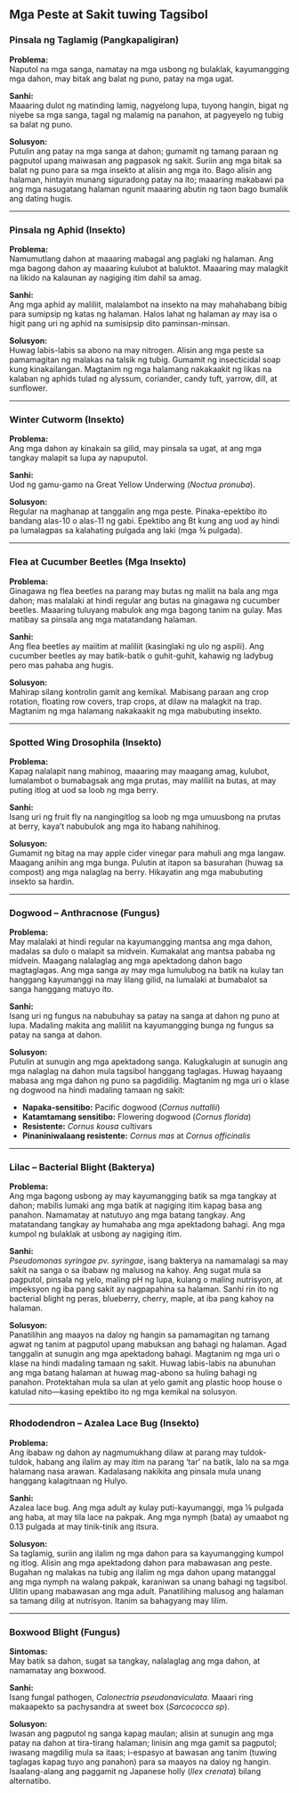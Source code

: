 ## Mga Peste at Sakit tuwing Tagsibol

### Pinsala ng Taglamig (Pangkapaligiran)

**Problema:**  
Naputol na mga sanga, namatay na mga usbong ng bulaklak, kayumangging mga dahon, may bitak ang balat ng puno, patay na mga ugat.

**Sanhi:**  
Maaaring dulot ng matinding lamig, nagyelong lupa, tuyong hangin, bigat ng niyebe sa mga sanga, tagal ng malamig na panahon, at pagyeyelo ng tubig sa balat ng puno.

**Solusyon:**  
Putulin ang patay na mga sanga at dahon; gumamit ng tamang paraan ng pagputol upang maiwasan ang pagpasok ng sakit. Suriin ang mga bitak sa balat ng puno para sa mga insekto at alisin ang mga ito. Bago alisin ang halaman, hintayin munang siguradong patay na ito; maaaring makabawi pa ang mga nasugatang halaman ngunit maaaring abutin ng taon bago bumalik ang dating hugis.

---

### Pinsala ng Aphid (Insekto)

**Problema:**  
Namumutlang dahon at maaaring mabagal ang paglaki ng halaman. Ang mga bagong dahon ay maaaring kulubot at baluktot. Maaaring may malagkit na likido na kalaunan ay nagiging itim dahil sa amag.

**Sanhi:**  
Ang mga aphid ay maliliit, malalambot na insekto na may mahahabang bibig para sumipsip ng katas ng halaman. Halos lahat ng halaman ay may isa o higit pang uri ng aphid na sumisipsip dito paminsan-minsan.

**Solusyon:**  
Huwag labis-labis sa abono na may nitrogen. Alisin ang mga peste sa pamamagitan ng malakas na talsik ng tubig. Gumamit ng insecticidal soap kung kinakailangan. Magtanim ng mga halamang nakakaakit ng likas na kalaban ng aphids tulad ng alyssum, coriander, candy tuft, yarrow, dill, at sunflower.

---

### Winter Cutworm (Insekto)

**Problema:**  
Ang mga dahon ay kinakain sa gilid, may pinsala sa ugat, at ang mga tangkay malapit sa lupa ay napuputol.

**Sanhi:**  
Uod ng gamu-gamo na Great Yellow Underwing (*Noctua pronuba*).

**Solusyon:**  
Regular na maghanap at tanggalin ang mga peste. Pinaka-epektibo ito bandang alas-10 o alas-11 ng gabi. Epektibo ang Bt kung ang uod ay hindi pa lumalagpas sa kalahating pulgada ang laki (mga ¾ pulgada).

---

### Flea at Cucumber Beetles (Mga Insekto)

**Problema:**  
Ginagawa ng flea beetles na parang may butas ng maliit na bala ang mga dahon; mas malalaki at hindi regular ang butas na ginagawa ng cucumber beetles. Maaaring tuluyang mabulok ang mga bagong tanim na gulay. Mas matibay sa pinsala ang mga matatandang halaman.

**Sanhi:**  
Ang flea beetles ay maiitim at maliliit (kasinglaki ng ulo ng aspili). Ang cucumber beetles ay may batik-batik o guhit-guhit, kahawig ng ladybug pero mas pahaba ang hugis.

**Solusyon:**  
Mahirap silang kontrolin gamit ang kemikal. Mabisang paraan ang crop rotation, floating row covers, trap crops, at dilaw na malagkit na trap. Magtanim ng mga halamang nakakaakit ng mga mabubuting insekto.

---

### Spotted Wing Drosophila (Insekto)

**Problema:**  
Kapag nalalapit nang mahinog, maaaring may maagang amag, kulubot, lumalambot o bumabagsak ang mga prutas, may maliliit na butas, at may puting itlog at uod sa loob ng mga berry.

**Sanhi:**  
Isang uri ng fruit fly na nangingitlog sa loob ng mga umuusbong na prutas at berry, kaya’t nabubulok ang mga ito habang nahihinog.

**Solusyon:**  
Gumamit ng bitag na may apple cider vinegar para mahuli ang mga langaw. Maagang anihin ang mga bunga. Pulutin at itapon sa basurahan (huwag sa compost) ang mga nalaglag na berry. Hikayatin ang mga mabubuting insekto sa hardin.

---

### Dogwood – Anthracnose (Fungus)

**Problema:**  
May malalaki at hindi regular na kayumangging mantsa ang mga dahon, madalas sa dulo o malapit sa midvein. Kumakalat ang mantsa pababa ng midvein. Maagang nalalaglag ang mga apektadong dahon bago magtaglagas. Ang mga sanga ay may mga lumulubog na batik na kulay tan hanggang kayumanggi na may lilang gilid, na lumalaki at bumabalot sa sanga hanggang matuyo ito.

**Sanhi:**  
Isang uri ng fungus na nabubuhay sa patay na sanga at dahon ng puno at lupa. Madaling makita ang maliliit na kayumangging bunga ng fungus sa patay na sanga at dahon.

**Solusyon:**  
Putulin at sunugin ang mga apektadong sanga. Kalugkalugin at sunugin ang mga nalaglag na dahon mula tagsibol hanggang taglagas. Huwag hayaang mabasa ang mga dahon ng puno sa pagdidilig. Magtanim ng mga uri o klase ng dogwood na hindi madaling tamaan ng sakit:

- **Napaka-sensitibo:** Pacific dogwood (*Cornus nuttallii*)
- **Katamtamang sensitibo:** Flowering dogwood (*Cornus florida*)
- **Resistente:** *Cornus kousa* cultivars
- **Pinaniniwalaang resistente:** *Cornus mas* at *Cornus officinalis*

---

### Lilac – Bacterial Blight (Bakterya)

**Problema:**  
Ang mga bagong usbong ay may kayumangging batik sa mga tangkay at dahon; mabilis lumaki ang mga batik at nagiging itim kapag basa ang panahon. Namamatay at natutuyo ang mga batang tangkay. Ang matatandang tangkay ay humahaba ang mga apektadong bahagi. Ang mga kumpol ng bulaklak at usbong ay nagiging itim.

**Sanhi:**  
*Pseudomonas syringae pv. syringae*, isang bakterya na namamalagi sa may sakit na sanga o sa ibabaw ng malusog na kahoy. Ang sugat mula sa pagputol, pinsala ng yelo, maling pH ng lupa, kulang o maling nutrisyon, at impeksyon ng iba pang sakit ay nagpapahina sa halaman. Sanhi rin ito ng bacterial blight ng peras, blueberry, cherry, maple, at iba pang kahoy na halaman.

**Solusyon:**  
Panatilihin ang maayos na daloy ng hangin sa pamamagitan ng tamang agwat ng tanim at pagputol upang mabuksan ang bahagi ng halaman. Agad tanggalin at sunugin ang mga apektadong bahagi. Magtanim ng mga uri o klase na hindi madaling tamaan ng sakit. Huwag labis-labis na abunuhan ang mga batang halaman at huwag mag-abono sa huling bahagi ng panahon. Protektahan mula sa ulan at yelo gamit ang plastic hoop house o katulad nito—kasing epektibo ito ng mga kemikal na solusyon.

---

### Rhododendron – Azalea Lace Bug (Insekto)

**Problema:**  
Ang ibabaw ng dahon ay nagmumukhang dilaw at parang may tuldok-tuldok, habang ang ilalim ay may itim na parang ‘tar’ na batik, lalo na sa mga halamang nasa arawan. Kadalasang nakikita ang pinsala mula unang hanggang kalagitnaan ng Hulyo.

**Sanhi:**  
Azalea lace bug. Ang mga adult ay kulay puti-kayumanggi, mga ⅛ pulgada ang haba, at may tila lace na pakpak. Ang mga nymph (bata) ay umaabot ng 0.13 pulgada at may tinik-tinik ang itsura.

**Solusyon:**  
Sa taglamig, suriin ang ilalim ng mga dahon para sa kayumangging kumpol ng itlog. Alisin ang mga apektadong dahon para mabawasan ang peste. Bugahan ng malakas na tubig ang ilalim ng mga dahon upang matanggal ang mga nymph na walang pakpak, karaniwan sa unang bahagi ng tagsibol. Ulitin upang mabawasan ang mga adult. Panatilihing malusog ang halaman sa tamang dilig at nutrisyon. Itanim sa bahagyang may lilim.

---

### Boxwood Blight (Fungus)

**Sintomas:**  
May batik sa dahon, sugat sa tangkay, nalalaglag ang mga dahon, at namamatay ang boxwood.

**Sanhi:**  
Isang fungal pathogen, *Calonectria pseudonaviculata*. Maaari ring makaapekto sa pachysandra at sweet box (*Sarcococca sp*).

**Solusyon:**  
Iwasan ang pagputol ng sanga kapag maulan; alisin at sunugin ang mga patay na dahon at tira-tirang halaman; linisin ang mga gamit sa pagputol; iwasang magdilig mula sa itaas; i-espasyo at bawasan ang tanim (tuwing taglagas kapag tuyo ang panahon) para sa maayos na daloy ng hangin. Isaalang-alang ang paggamit ng Japanese holly (*Ilex crenata*) bilang alternatibo.
